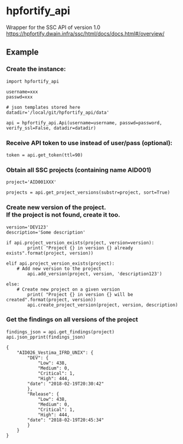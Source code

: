 # hpfortify_api
Wrapper for the SSC API of version 1.0</br>
https://hpfortify.dwain.infra/ssc/html/docs/docs.html#/overview/

## Example

### Create the instance:
```
import hpfortify_api

username=xxx
passwd=xxx

# json templates stored here
datadir='/local/git/hpfortify_api/data'

api = hpfortify_api.Api(username=username, passwd=password, verify_ssl=False, datadir=datadir)
```

### Receive API token to use instead of user/pass (optional):
```
token = api.get_token(ttl=90)
```

### Obtain all SSC projects (containing name AID001)
```
project='AID001XXX'

projects = api.get_project_versions(substr=project, sort=True)
```

### Create new version of the project.</br>If the project is not found, create it too.
```
version='DEV123'
description='Some description'

if api.project_version_exists(project, version=version):
        print( "Project {} in version {} already exists".format(project, version))

elif api.project_version_exists(project):
	# Add new version to the project
        api.add_version(project, version, 'description123')

else:
	# Create new project on a given version
        print( "Project {} in version {} will be created".format(project, version))
        api.create_project_version(project, version, description)

```
### Get the findings on all versions of the project
```
findings_json = api.get_findings(project)
api.json_pprint(findings_json)

{
    "AID026_Vestima_IFRD_UNIX": {
        "DEV": {
            "Low": 438,
            "Medium": 0,
            "Critical": 1,
            "High": 444,
	    "date": "2018-02-19T20:30:42"
        },
        "Release": {
            "Low": 438,
            "Medium": 0,
            "Critical": 1,
            "High": 444,
	    "date": "2018-02-19T20:45:34"
        }
    }
}

```
